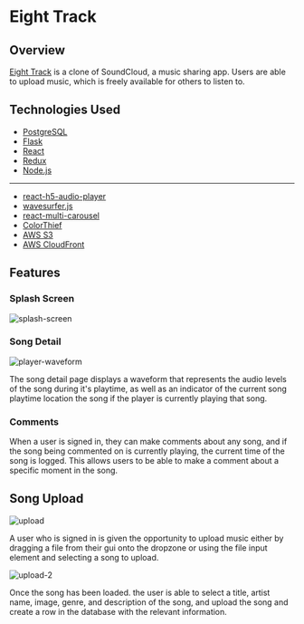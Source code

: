 # Eight Track

## Overview

[Eight Track](https://eight-track-app.herokuapp.com) is a clone of SoundCloud, a music sharing app. Users are able to upload music, which is freely available for others to listen to.


## Technologies Used

- [PostgreSQL](https://www.postgresql.org/docs/current/)
- [Flask](https://flask.palletsprojects.com/en/2.0.x/)
- [React](https://reactjs.org/)
- [Redux](https://react-redux.js.org/)
- [Node.js](https://nodejs.org/)
---
- [react-h5-audio-player](https://www.npmjs.com/package/react-h5-audio-player)
- [wavesurfer.js](http://wavesurfer-js.org/docs/)
- [react-multi-carousel](https://www.npmjs.com/package/react-multi-carousel)
- [ColorThief](https://github.com/fengsp/color-thief-py)
- [AWS S3](https://aws.amazon.com/s3)
- [AWS CloudFront](https://aws.amazon.com/cloudfront/)
## Features
 ### Splash Screen
![splash-screen](https://user-images.githubusercontent.com/61633951/155901264-c246fd19-e148-4d33-bb1a-f865daa832c9.png)


### Song Detail

![player-waveform](https://user-images.githubusercontent.com/61633951/155901543-1ffe7bc3-a1a0-4033-b75e-667c3dc656b7.png)

The song detail page displays a waveform that represents the audio levels of the song during it's playtime, as well as an indicator of the current song playtime location the song if the player is currently playing that song.

### Comments

When a user is signed in, they can make comments about any song, and if the song being commented on is currently playing, the current time of the song is logged. This allows users to be able to make a comment about a specific moment in the song.

## Song Upload

![upload](https://user-images.githubusercontent.com/61633951/155903183-8239b0d3-ac35-4e71-91da-d4892b5ab105.png)

A user who is signed in is given the opportunity to upload music either by dragging a file from their gui onto the dropzone or using the file input element and selecting a song to upload.

![upload-2](https://user-images.githubusercontent.com/61633951/155903219-d4c6334c-0f4e-4334-adc6-45663c284cc1.png)

Once the song has been loaded. the user is able to select a title, artist name, image, genre, and description of the song, and upload the song and create a row in the database with the relevant information.


